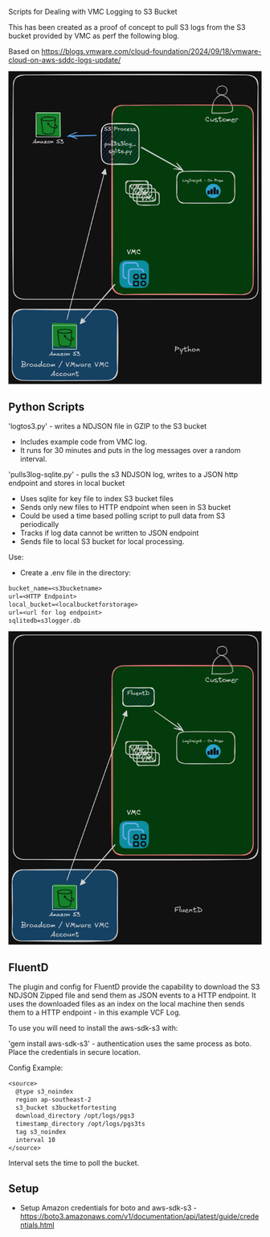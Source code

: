 Scripts for Dealing with VMC Logging to S3 Bucket

This has been created as a proof of concept to pull S3 logs from the S3 bucket provided by VMC as perf the following blog.

Based on https://blogs.vmware.com/cloud-foundation/2024/09/18/vmware-cloud-on-aws-sddc-logs-update/

![vmclogger-python](python.png)

## Python Scripts

'logtos3.py' - writes a NDJSON file in GZIP to the S3 bucket 
- Includes example code from VMC log.
- It runs for 30 minutes and puts in the log messages over a random interval.

'pulls3log-sqlite.py' - pulls the s3 NDJSON log, writes to a JSON http endpoint and stores in local bucket 
- Uses sqlite for key file to index S3 bucket files
- Sends only new files to HTTP endpoint when seen in S3 bucket
- Could be used a time based polling script to pull data from S3 periodically
- Tracks if log data cannot be written to JSON endpoint
- Sends file to local S3 bucket for local processing.

Use:
- Create a .env file in the directory:

```
bucket_name=<s3bucketname>
url=<HTTP Endpoint>
local_bucket=<localbucketforstorage>
url=<url for log endpoint>
sqlitedb=s3logger.db
```
![vmclogger-fluentd](fluentd.png)

## FluentD

The plugin and config for FluentD provide the capability to download the S3 NDJSON Zipped file and send them as JSON 
events to a HTTP endpoint.  It uses the downloaded files as an index on the local machine then sends them to a HTTP 
endpoint - in this example VCF Log.

To use you will need to install the aws-sdk-s3 with:

'gem install aws-sdk-s3' - authentication uses the same process as boto.  Place the credentials in secure location.

Config Example:

```
<source>
  @type s3_noindex
  region ap-southeast-2
  s3_bucket s3bucketfortesting
  download_directory /opt/logs/pgs3
  timestamp_directory /opt/logs/pgs3ts
  tag s3_noindex
  interval 10
</source>
```

Interval sets the time to poll the bucket.

## Setup

- Setup Amazon credentials for boto and aws-sdk-s3 - https://boto3.amazonaws.com/v1/documentation/api/latest/guide/credentials.html

